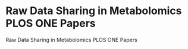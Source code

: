 # Raw Data Sharing in Metabolomics PLOS ONE Papers

Raw Data Sharing in Metabolomics PLOS ONE Papers
